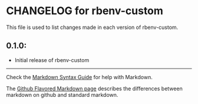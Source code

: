 # CHANGELOG for rbenv-custom

This file is used to list changes made in each version of rbenv-custom.

## 0.1.0:

* Initial release of rbenv-custom

- - -
Check the [Markdown Syntax Guide](http://daringfireball.net/projects/markdown/syntax) for help with Markdown.

The [Github Flavored Markdown page](http://github.github.com/github-flavored-markdown/) describes the differences between markdown on github and standard markdown.

